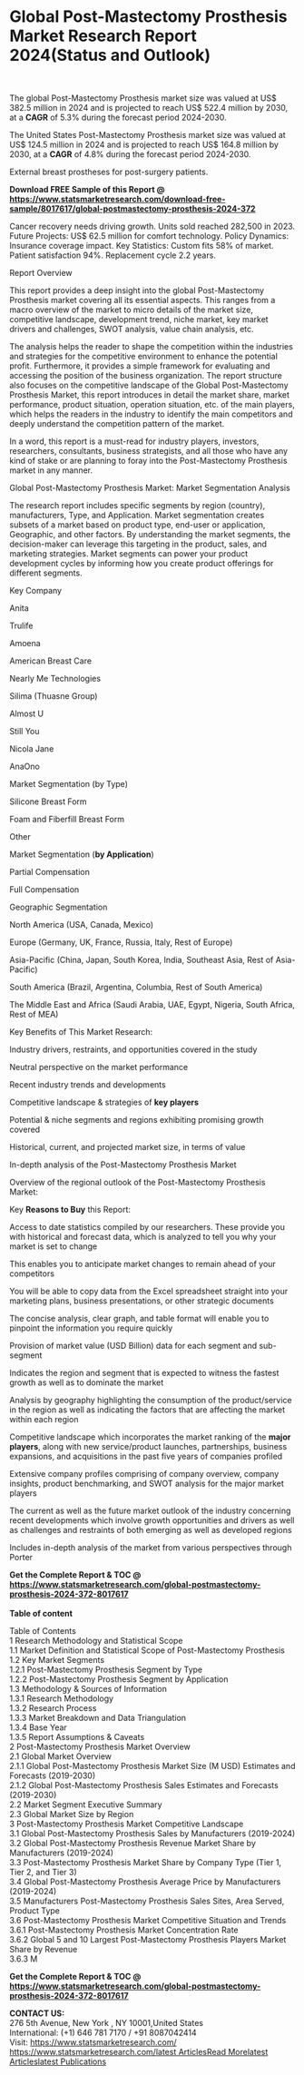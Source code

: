 <h1>Global Post-Mastectomy Prosthesis Market Research Report 2024(Status and Outlook)</h1><br/><p>The global Post-Mastectomy Prosthesis market size was valued at US$ 382.5 million in 2024 and is projected to reach US$ 522.4 million by 2030, at a <strong>CAGR</strong> of 5.3% during the forecast period 2024-2030.</p><p>The United States Post-Mastectomy Prosthesis market size was valued at US$ 124.5 million in 2024 and is projected to reach US$ 164.8 million by 2030, at a <strong>CAGR</strong> of 4.8% during the forecast period 2024-2030.</p><p>External breast prostheses for post-surgery patients.</p><p><strong>Download FREE Sample of this Report @ <a href="https://www.statsmarketresearch.com/download-free-sample/8017617/global-postmastectomy-prosthesis-2024-372">https://www.statsmarketresearch.com/download-free-sample/8017617/global-postmastectomy-prosthesis-2024-372</a></strong></p><p>Cancer recovery needs driving growth. Units sold reached 282,500 in 2023. Future Projects: US$ 62.5 million for comfort technology. Policy Dynamics: Insurance coverage impact. Key Statistics: Custom fits 58% of market. Patient satisfaction 94%. Replacement cycle 2.2 years.</p><p>Report Overview</p><p>This report provides a deep insight into the global Post-Mastectomy Prosthesis market covering all its essential aspects. This ranges from a macro overview of the market to micro details of the market size, competitive landscape, development trend, niche market, key market drivers and challenges, SWOT analysis, value chain analysis, etc.</p><p>The analysis helps the reader to shape the competition within the industries and strategies for the competitive environment to enhance the potential profit. Furthermore, it provides a simple framework for evaluating and accessing the position of the business organization. The report structure also focuses on the competitive landscape of the Global Post-Mastectomy Prosthesis Market, this report introduces in detail the market share, market performance, product situation, operation situation, etc. of the main players, which helps the readers in the industry to identify the main competitors and deeply understand the competition pattern of the market.</p><p>In a word, this report is a must-read for industry players, investors, researchers, consultants, business strategists, and all those who have any kind of stake or are planning to foray into the Post-Mastectomy Prosthesis market in any manner.</p><p>Global Post-Mastectomy Prosthesis Market: Market Segmentation Analysis</p><p>The research report includes specific segments by region (country), manufacturers, Type, and Application. Market segmentation creates subsets of a market based on product type, end-user or application, Geographic, and other factors. By understanding the market segments, the decision-maker can leverage this targeting in the product, sales, and marketing strategies. Market segments can power your product development cycles by informing how you create product offerings for different segments.</p><p>Key Company</p><p>Anita</p><p>Trulife</p><p>Amoena</p><p>American Breast Care</p><p>Nearly Me Technologies</p><p>Silima (Thuasne Group)</p><p>Almost U</p><p>Still You</p><p>Nicola Jane</p><p>AnaOno</p><p>Market Segmentation (by Type)</p><p>Silicone Breast Form</p><p>Foam and Fiberfill Breast Form</p><p>Other</p><p>Market Segmentation (<strong>by Application</strong>)</p><p>Partial Compensation</p><p>Full Compensation</p><p>Geographic Segmentation</p><p>North America (USA, Canada, Mexico)</p><p>Europe (Germany, UK, France, Russia, Italy, Rest of Europe)</p><p>Asia-Pacific (China, Japan, South Korea, India, Southeast Asia, Rest of Asia-Pacific)</p><p>South America (Brazil, Argentina, Columbia, Rest of South America)</p><p>The Middle East and Africa (Saudi Arabia, UAE, Egypt, Nigeria, South Africa, Rest of MEA)</p><p>Key Benefits of This Market Research:</p><p>Industry drivers, restraints, and opportunities covered in the study</p><p>Neutral perspective on the market performance</p><p>Recent industry trends and developments</p><p>Competitive landscape & strategies of <strong>key players</strong></p><p>Potential & niche segments and regions exhibiting promising growth covered</p><p>Historical, current, and projected market size, in terms of value</p><p>In-depth analysis of the Post-Mastectomy Prosthesis Market</p><p>Overview of the regional outlook of the Post-Mastectomy Prosthesis Market:</p><p>Key <strong>Reasons to Buy</strong> this Report:</p><p>Access to date statistics compiled by our researchers. These provide you with historical and forecast data, which is analyzed to tell you why your market is set to change</p><p>This enables you to anticipate market changes to remain ahead of your competitors</p><p>You will be able to copy data from the Excel spreadsheet straight into your marketing plans, business presentations, or other strategic documents</p><p>The concise analysis, clear graph, and table format will enable you to pinpoint the information you require quickly</p><p>Provision of market value (USD Billion) data for each segment and sub-segment</p><p>Indicates the region and segment that is expected to witness the fastest growth as well as to dominate the market</p><p>Analysis by geography highlighting the consumption of the product/service in the region as well as indicating the factors that are affecting the market within each region</p><p>Competitive landscape which incorporates the market ranking of the <strong>major players</strong>, along with new service/product launches, partnerships, business expansions, and acquisitions in the past five years of companies profiled</p><p>Extensive company profiles comprising of company overview, company insights, product benchmarking, and SWOT analysis for the major market players</p><p>The current as well as the future market outlook of the industry concerning recent developments which involve growth opportunities and drivers as well as challenges and restraints of both emerging as well as developed regions</p><p>Includes in-depth analysis of the market from various perspectives through Porter</p><div><b>Get the Complete Report & TOC @ <a href="https://www.statsmarketresearch.com/global-postmastectomy-prosthesis-2024-372-8017617">https://www.statsmarketresearch.com/global-postmastectomy-prosthesis-2024-372-8017617</a></b></div><br><b>Table of content</b><p>Table of Contents<br /> 1 Research Methodology and Statistical Scope<br /> 1.1 Market Definition and Statistical Scope of Post-Mastectomy Prosthesis<br /> 1.2 Key Market Segments<br /> 1.2.1 Post-Mastectomy Prosthesis Segment by Type<br /> 1.2.2 Post-Mastectomy Prosthesis Segment by Application<br /> 1.3 Methodology & Sources of Information<br /> 1.3.1 Research Methodology<br /> 1.3.2 Research Process<br /> 1.3.3 Market Breakdown and Data Triangulation<br /> 1.3.4 Base Year<br /> 1.3.5 Report Assumptions & Caveats<br /> 2 Post-Mastectomy Prosthesis Market Overview<br /> 2.1 Global Market Overview<br /> 2.1.1 Global Post-Mastectomy Prosthesis Market Size (M USD) Estimates and Forecasts (2019-2030)<br /> 2.1.2 Global Post-Mastectomy Prosthesis Sales Estimates and Forecasts (2019-2030)<br /> 2.2 Market Segment Executive Summary<br /> 2.3 Global Market Size by Region<br /> 3 Post-Mastectomy Prosthesis Market Competitive Landscape<br /> 3.1 Global Post-Mastectomy Prosthesis Sales by Manufacturers (2019-2024)<br /> 3.2 Global Post-Mastectomy Prosthesis Revenue Market Share by Manufacturers (2019-2024)<br /> 3.3 Post-Mastectomy Prosthesis Market Share by Company Type (Tier 1, Tier 2, and Tier 3)<br /> 3.4 Global Post-Mastectomy Prosthesis Average Price by Manufacturers (2019-2024)<br /> 3.5 Manufacturers Post-Mastectomy Prosthesis Sales Sites, Area Served, Product Type<br /> 3.6 Post-Mastectomy Prosthesis Market Competitive Situation and Trends<br /> 3.6.1 Post-Mastectomy Prosthesis Market Concentration Rate<br /> 3.6.2 Global 5 and 10 Largest Post-Mastectomy Prosthesis Players Market Share by Revenue<br /> 3.6.3 M<br><div><b>Get the Complete Report & TOC @ <a href="https://www.statsmarketresearch.com/global-postmastectomy-prosthesis-2024-372-8017617">https://www.statsmarketresearch.com/global-postmastectomy-prosthesis-2024-372-8017617</a></b></div></p> <b>CONTACT US:</b><br>276 5th Avenue, New York , NY 10001,United States<br>International: (+1) 646 781 7170 / +91 8087042414<br>Visit: <a href="https://www.statsmarketresearch.com/">https://www.statsmarketresearch.com/</a><br><a href="https://gyeongbokgung.com">https://www.statsmarketresearch.com/</a><a href="https://hallyeomaritime.com">latest Articles</a><a href="https://jingwansa.com">Read More</a><a href=https://nguoiviet.jp/">latest Articles</a><a href="https://www.intelmarketresearch.com/">latest Publications</a>
